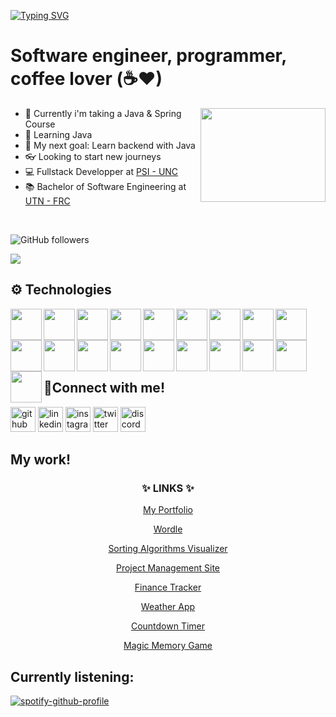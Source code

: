 [![Typing SVG](https://readme-typing-svg.herokuapp.com?size=30&color=33F709&center=true&vCenter=true&width=900&lines=Hello+World%2C+I'm+Tomas!++%F0%9F%91%A8%F0%9F%8F%BB%E2%80%8D%F0%9F%92%BB)](https://git.io/typing-svg)


# Software engineer, programmer, coffee lover (☕♥)

<img align="right" height="150" width="200" src="https://media.giphy.com/media/WUlplcMpOCEmTGBtBW/giphy.gif">

- 🔭 Currently i'm taking a Java & Spring Course
- 🌱 Learning Java
- 📢 My next goal: Learn backend with Java
- 👓 Looking to start new journeys
- 💻 Fullstack Developper at [PSI - UNC](https://www.unc.edu.ar/informatica)
- 📚 Bachelor of Software Engineering at [UTN - FRC](https://www.frc.utn.edu.ar)

<br>

![GitHub followers](https://img.shields.io/github/followers/tomzvilla?color=%23181717&logo=github&style=for-the-badge)

<a href="https://www.linkedin.com/in/tomas-villarreal-883526197/"><img src="https://img.shields.io/badge/LinkedIn-0077B5?style=for-the-badge&logo=linkedin&logoColor=white"></a>


## ⚙ Technologies

          
<img align="left" width="50" src="https://cdn.jsdelivr.net/gh/devicons/devicon/icons/html5/html5-original.svg" />
<img align="left" width="50" src="https://cdn.jsdelivr.net/gh/devicons/devicon/icons/css3/css3-original.svg" />
<img align="left" width="50" src="https://cdn.jsdelivr.net/gh/devicons/devicon/icons/bootstrap/bootstrap-original.svg" />
<img align="left" width="50" src="https://cdn.jsdelivr.net/gh/devicons/devicon/icons/sass/sass-original.svg" />
<img align="left" width="50" src="https://cdn.jsdelivr.net/gh/devicons/devicon/icons/vscode/vscode-original.svg" />

<img align="left" width="50" src="https://cdn.jsdelivr.net/gh/devicons/devicon/icons/pycharm/pycharm-original.svg" />
<img align="left" width="50" src="https://cdn.jsdelivr.net/gh/devicons/devicon/icons/python/python-original.svg" />
<img align="left" width="50" src="https://cdn.jsdelivr.net/gh/devicons/devicon/icons/git/git-original.svg" />

<img align="left" width="50" src="https://cdn.jsdelivr.net/gh/devicons/devicon/icons/github/github-original.svg" /> 

<img align="left" width="50" src="https://cdn.jsdelivr.net/gh/devicons/devicon/icons/visualstudio/visualstudio-plain.svg" />
<img align="left" width="50" src="https://cdn.jsdelivr.net/gh/devicons/devicon/icons/csharp/csharp-original.svg" />

<img align="left" width="50" src="https://cdn.jsdelivr.net/gh/devicons/devicon/icons/android/android-original.svg" />
<img align="left" width="50" src="https://cdn.jsdelivr.net/gh/devicons/devicon/icons/java/java-original.svg" />
<img align="left" width="50" src="https://cdn.jsdelivr.net/gh/devicons/devicon/icons/androidstudio/androidstudio-original.svg" />

<img align="left" width="50" src="https://cdn.jsdelivr.net/gh/devicons/devicon/icons/react/react-original.svg" />
<img align="left" width="50" src="https://cdn.jsdelivr.net/gh/devicons/devicon/icons/firebase/firebase-plain.svg" />

<img align="left" width="50" src="https://cdn.jsdelivr.net/gh/devicons/devicon/icons/redux/redux-original.svg" />
<img align="left" width="50" src="https://cdn.jsdelivr.net/gh/devicons/devicon/icons/vuejs/vuejs-original-wordmark.svg" />
<img align="left" width="50" src="https://cdn.jsdelivr.net/gh/devicons/devicon/icons/nodejs/nodejs-original.svg" />
                    

<br>
<br>
<br>
<br>
<br>

## 💬Connect with me!

[<img src='https://cdn.jsdelivr.net/npm/simple-icons@3.0.1/icons/github.svg' alt='github' height='40'>](https://github.com/tomzvilla) [<img src='https://cdn.jsdelivr.net/npm/simple-icons@3.0.1/icons/linkedin.svg' alt='linkedin' height='40'>](https://www.linkedin.com/in/tomas-villarreal-883526197/) [<img src='https://cdn.jsdelivr.net/npm/simple-icons@3.0.1/icons/instagram.svg' alt='instagram' height='40'>](https://www.instagram.com/tomas_villarreal1/) [<img src='https://cdn.jsdelivr.net/npm/simple-icons@3.0.1/icons/twitter.svg' alt='twitter' height='40'>](https://twitter.com/TomzVillarreal) [<img src='https://cdn.jsdelivr.net/npm/simple-icons@3.0.1/icons/discord.svg' alt='discord' height='40'>](https://discordapp.com/users/208072597768765443)  

## My work!

<h3 align="center">✨ LINKS ✨</h3>
<p align="center"> <a target="_blank" href="https://tomzv.netlify.app">My Portfolio</a></p>
<p align="center"> <a target="_blank" href="https://tomzvilla.github.io/wordle/">Wordle</a></p>
<p align="center"> <a target="_blank" href="https://tomzvilla.github.io/sorting-algorithm-visualizer/">Sorting Algorithms Visualizer</a></p>
<p align="center"> <a target="_blank" href="https://thedojosite-80d90.web.app">Project Management Site</a></p>
<p align="center"> <a target="_blank" href="https://mymoney-3bcac.web.app">Finance Tracker</a></p>
<p align="center"> <a target="_blank" href="https://tomzvilla.github.io/weather-app/">Weather App</a></p>
<p align="center"> <a target="_blank" href="https://tomzvilla.github.io/countdown-timer/">Countdown Timer</a></p>
<p align="center"> <a target="_blank" href="https://tomzvilla.github.io/magic-memory/">Magic Memory Game</a></p>

## Currently listening:
[![spotify-github-profile](https://spotify-github-profile.vercel.app/api/view?uid=31udoqiejhsbp7yyfu3ymznyxwj4&cover_image=true&theme=novatorem&bar_color=41d33c&bar_color_cover=true)](https://github.com/kittinan/spotify-github-profile)

[twitter]:https://twitter.com/home
[instagram]: https://www.instagram.com/tomas_villarreal1/
